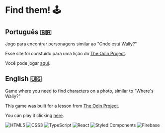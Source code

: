 # Find them! :joystick:

## Português :brazil:

Jogo para encontrar personagens similar ao "Onde está Wally?"

Esse site foi constuído para uma lição do [The Odin Project](https://www.theodinproject.com/).

Você pode jogar [aqui](https://br-adriel.github.io/react-find-them/).

## English :us:

Game where you need to find characters on a photo, similar to "Where's Wally?"

This game was built for a lesson from [The Odin Project](https://www.theodinproject.com/).

You can play it clicking [here](https://br-adriel.github.io/react-find-them/).

![HTML5](https://img.shields.io/badge/html5-%23E34F26.svg?style=for-the-badge&logo=html5&logoColor=white)
![CSS3](https://img.shields.io/badge/css3-%231572B6.svg?style=for-the-badge&logo=css3&logoColor=white)
![TypeScript](https://img.shields.io/badge/typescript-%23007ACC.svg?style=for-the-badge&logo=typescript&logoColor=white)
![React](https://img.shields.io/badge/react-%2320232a.svg?style=for-the-badge&logo=react&logoColor=%2361DAFB)
![Styled Components](https://img.shields.io/badge/styled--components-DB7093?style=for-the-badge&logo=styled-components&logoColor=white)
![Firebase](https://img.shields.io/badge/firebase-%23039BE5.svg?style=for-the-badge&logo=firebase)
